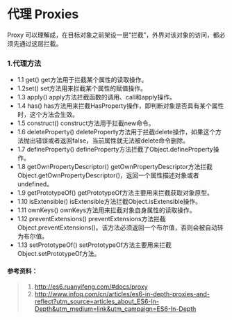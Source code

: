 # 代理 Proxies
Proxy 可以理解成，在目标对象之前架设一层“拦截”，外界对该对象的访问，都必须先通过这层拦截。
### 1.代理方法
+ 1.1 get()
get方法用于拦截某个属性的读取操作。
+ 1.2set()
set方法用来拦截某个属性的赋值操作。
+ 1.3 apply()
apply方法拦截函数的调用、call和apply操作。
+ 1.4 has()
has方法用来拦截HasProperty操作，即判断对象是否具有某个属性时，这个方法会生效。
+ 1.5 construct()
construct方法用于拦截new命令。
+ 1.6 deleteProperty()
deleteProperty方法用于拦截delete操作，如果这个方法抛出错误或者返回false，当前属性就无法被delete命令删除。
+ 1.7 defineProperty()
defineProperty方法拦截了Object.defineProperty操作。
+ 1.8 getOwnPropertyDescriptor()
getOwnPropertyDescriptor方法拦截Object.getOwnPropertyDescriptor()，返回一个属性描述对象或者undefined。
+ 1.9 getPrototypeOf()
getPrototypeOf方法主要用来拦截获取对象原型。
+ 1.10 isExtensible()
isExtensible方法拦截Object.isExtensible操作。
+ 1.11 ownKeys()
ownKeys方法用来拦截对象自身属性的读取操作。
+ 1.12 preventExtensions()
preventExtensions方法拦截Object.preventExtensions()。该方法必须返回一个布尔值，否则会被自动转为布尔值。
+ 1.13 setPrototypeOf()
setPrototypeOf方法主要用来拦截Object.setPrototypeOf方法。










#### 参考资料：
> 1. http://es6.ruanyifeng.com/#docs/proxy
> 2. http://www.infoq.com/cn/articles/es6-in-depth-proxies-and-reflect?utm_source=articles_about_ES6-In-Depth&utm_medium=link&utm_campaign=ES6-In-Depth



